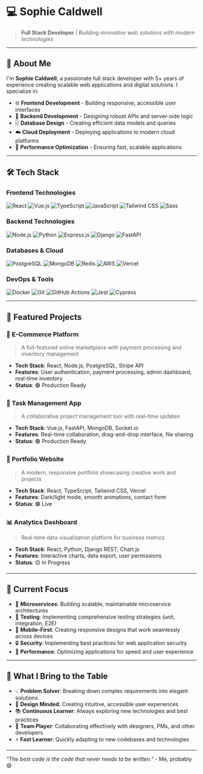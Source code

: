 # 💻 Sophie Caldwell

> **Full Stack Developer** | _Building innovative web solutions with modern technologies_

---

## 👋 About Me

I'm **Sophie Caldwell**, a passionate full stack developer with 5+ years of experience creating scalable web applications and digital solutions. I specialize in:

- 🌐 **Frontend Development** - Building responsive, accessible user interfaces
- 🔧 **Backend Development** - Designing robust APIs and server-side logic
- 🗄️ **Database Design** - Creating efficient data models and queries
- ☁️ **Cloud Deployment** - Deploying applications to modern cloud platforms
- 🚀 **Performance Optimization** - Ensuring fast, scalable applications

---

## 🛠️ Tech Stack

### Frontend Technologies

![React](https://img.shields.io/badge/React-20232A?style=for-the-badge&logo=react&logoColor=61DAFB)
![Vue.js](https://img.shields.io/badge/Vue.js-35495E?style=for-the-badge&logo=vue.js&logoColor=4FC08D)
![TypeScript](https://img.shields.io/badge/TypeScript-007ACC?style=for-the-badge&logo=typescript&logoColor=white)
![JavaScript](https://img.shields.io/badge/JavaScript-F7DF1E?style=for-the-badge&logo=javascript&logoColor=black)
![Tailwind CSS](https://img.shields.io/badge/Tailwind_CSS-38B2AC?style=for-the-badge&logo=tailwind-css&logoColor=white)
![Sass](https://img.shields.io/badge/Sass-CC6699?style=for-the-badge&logo=sass&logoColor=white)

### Backend Technologies

![Node.js](https://img.shields.io/badge/Node.js-43853D?style=for-the-badge&logo=node.js&logoColor=white)
![Python](https://img.shields.io/badge/Python-3776AB?style=for-the-badge&logo=python&logoColor=white)
![Express.js](https://img.shields.io/badge/Express.js-404D59?style=for-the-badge&logo=express&logoColor=white)
![Django](https://img.shields.io/badge/Django-092E20?style=for-the-badge&logo=django&logoColor=white)
![FastAPI](https://img.shields.io/badge/FastAPI-009688?style=for-the-badge&logo=fastapi&logoColor=white)

### Databases & Cloud

![PostgreSQL](https://img.shields.io/badge/PostgreSQL-316192?style=for-the-badge&logo=postgresql&logoColor=white)
![MongoDB](https://img.shields.io/badge/MongoDB-4EA94B?style=for-the-badge&logo=mongodb&logoColor=white)
![Redis](https://img.shields.io/badge/Redis-DC382D?style=for-the-badge&logo=redis&logoColor=white)
![AWS](https://img.shields.io/badge/AWS-232F3E?style=for-the-badge&logo=amazon-aws&logoColor=white)
![Vercel](https://img.shields.io/badge/Vercel-000000?style=for-the-badge&logo=vercel&logoColor=white)

### DevOps & Tools

![Docker](https://img.shields.io/badge/Docker-2496ED?style=for-the-badge&logo=docker&logoColor=white)
![Git](https://img.shields.io/badge/Git-F05032?style=for-the-badge&logo=git&logoColor=white)
![GitHub Actions](https://img.shields.io/badge/GitHub_Actions-2088FF?style=for-the-badge&logo=github-actions&logoColor=white)
![Jest](https://img.shields.io/badge/Jest-C21325?style=for-the-badge&logo=jest&logoColor=white)
![Cypress](https://img.shields.io/badge/Cypress-17202C?style=for-the-badge&logo=cypress&logoColor=white)

---

## 🚀 Featured Projects

### 🛒 E-Commerce Platform

> A full-featured online marketplace with payment processing and inventory management

- **Tech Stack**: React, Node.js, PostgreSQL, Stripe API
- **Features**: User authentication, payment processing, admin dashboard, real-time inventory
- **Status**: 🟢 Production Ready

### 📱 Task Management App

> A collaborative project management tool with real-time updates

- **Tech Stack**: Vue.js, FastAPI, MongoDB, Socket.io
- **Features**: Real-time collaboration, drag-and-drop interface, file sharing
- **Status**: 🟢 Production Ready

### 🎨 Portfolio Website

> A modern, responsive portfolio showcasing creative work and projects

- **Tech Stack**: React, TypeScript, Tailwind CSS, Vercel
- **Features**: Dark/light mode, smooth animations, contact form
- **Status**: 🟢 Live

### 📊 Analytics Dashboard

> Real-time data visualization platform for business metrics

- **Tech Stack**: React, Python, Django REST, Chart.js
- **Features**: Interactive charts, data export, user permissions
- **Status**: 🟡 In Progress

---

## 🎯 Current Focus

- 🔄 **Microservices**: Building scalable, maintainable microservice architectures
- 🧪 **Testing**: Implementing comprehensive testing strategies (unit, integration, E2E)
- 📱 **Mobile-First**: Creating responsive designs that work seamlessly across devices
- 🔒 **Security**: Implementing best practices for web application security
- 🚀 **Performance**: Optimizing applications for speed and user experience

---

## 🌟 What I Bring to the Table

- 💡 **Problem Solver**: Breaking down complex requirements into elegant solutions
- 🎨 **Design Minded**: Creating intuitive, accessible user experiences
- 📚 **Continuous Learner**: Always exploring new technologies and best practices
- 🤝 **Team Player**: Collaborating effectively with designers, PMs, and other developers
- ⚡ **Fast Learner**: Quickly adapting to new codebases and technologies

---

_"The best code is the code that never needs to be written."_ - Me, probably 😄
